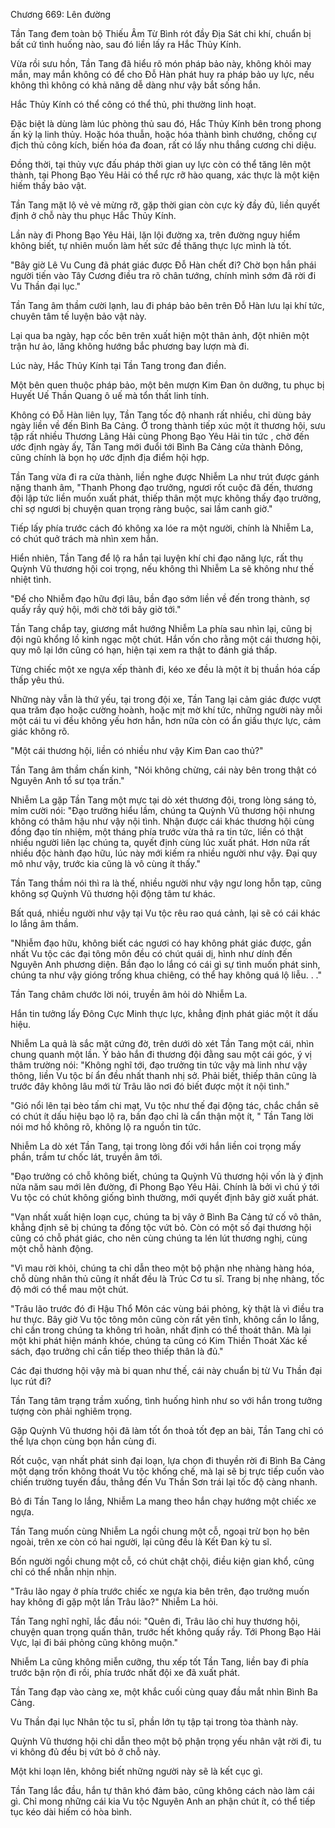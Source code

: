 




Chương 669: Lên đường


Tần Tang đem toàn bộ Thiếu Âm Từ Bình rót đầy Địa Sát chi khí, chuẩn bị bất cứ tình huống nào, sau đó liền lấy ra Hắc Thủy Kính.

Vừa rồi sưu hồn, Tần Tang đã hiểu rõ món pháp bảo này, không khỏi may mắn, may mắn không có để cho Đỗ Hàn phát huy ra pháp bảo uy lực, nếu không thì không có khả năng dễ dàng như vậy bắt sống hắn.

Hắc Thủy Kính có thể công có thể thủ, phi thường linh hoạt.

Đặc biệt là dùng làm lúc phòng thủ sau đó, Hắc Thủy Kính bên trong phong ấn kỳ lạ linh thủy. Hoặc hóa thuẫn, hoặc hóa thành bình chướng, chống cự địch thủ công kích, biến hóa đa đoan, rất có lấy nhu thắng cương chi diệu.

Đồng thời, tại thủy vực đấu pháp thời gian uy lực còn có thể tăng lên một thành, tại Phong Bạo Yêu Hải có thể rực rỡ hào quang, xác thực là một kiện hiếm thấy bảo vật.

Tần Tang mặt lộ vẻ vẻ mừng rỡ, gặp thời gian còn cực kỳ đầy đủ, liền quyết định ở chỗ này thu phục Hắc Thủy Kính.

Lần này đi Phong Bạo Yêu Hải, lặn lội đường xa, trên đường nguy hiểm không biết, tự nhiên muốn làm hết sức đề thăng thực lực mình là tốt.

"Bây giờ Lê Vu Cung đã phát giác được Đỗ Hàn chết đi? Chờ bọn hắn phái người tiến vào Tây Cương điều tra rõ chân tướng, chính mình sớm đã rời đi Vu Thần đại lục."

Tần Tang âm thầm cười lạnh, lau đi pháp bảo bên trên Đỗ Hàn lưu lại khí tức, chuyên tâm tế luyện bảo vật này.

Lại qua ba ngày, hạp cốc bên trên xuất hiện một thân ảnh, đột nhiên một trận hư ảo, lăng không hướng bắc phương bay lượn mà đi.

Lúc này, Hắc Thủy Kính tại Tần Tang trong đan điền.

Một bên quen thuộc pháp bảo, một bên mượn Kim Đan ôn dưỡng, tu phục bị Huyết Uế Thần Quang ô uế mà tổn thất linh tính.

Không có Đỗ Hàn liên lụy, Tần Tang tốc độ nhanh rất nhiều, chỉ dùng bảy ngày liền về đến Bình Ba Cảng. Ở trong thành tiếp xúc một ít thương hội, sưu tập rất nhiều Thương Lãng Hải cùng Phong Bạo Yêu Hải tin tức , chờ đến ước định ngày ấy, Tần Tang mới đuổi tới Bình Ba Cảng cửa thành Đông, cũng chính là bọn họ ước định địa điểm hội hợp.

Tần Tang vừa đi ra cửa thành, liền nghe được Nhiễm La như trút được gánh nặng thanh âm, "Thanh Phong đạo trưởng, ngươi rốt cuộc đã đến, thương đội lập tức liền muốn xuất phát, thiếp thân một mực không thấy đạo trưởng, chỉ sợ ngươi bị chuyện quan trọng ràng buộc, sai lầm canh giờ."

Tiếp lấy phía trước cách đó không xa lóe ra một người, chính là Nhiễm La, có chút quở trách mà nhìn xem hắn.

Hiển nhiên, Tần Tang để lộ ra hắn tại luyện khí chi đạo năng lực, rất thụ Quỳnh Vũ thương hội coi trọng, nếu không thì Nhiễm La sẽ không như thế nhiệt tình.

"Để cho Nhiễm đạo hữu đợi lâu, bần đạo sớm liền về đến trong thành, sợ quấy rầy quý hội, mới chờ tới bây giờ tới."

Tần Tang chắp tay, giương mắt hướng Nhiễm La phía sau nhìn lại, cũng bị đội ngũ khổng lồ kinh ngạc một chút. Hắn vốn cho rằng một cái thương hội, quy mô lại lớn cũng có hạn, hiện tại xem ra thật to đánh giá thấp.

Từng chiếc một xe ngựa xếp thành đi, kéo xe đều là một ít bị thuần hóa cấp thấp yêu thú.

Những này vẫn là thứ yếu, tại trong đội xe, Tần Tang lại cảm giác được vượt qua trăm đạo hoặc cường hoành, hoặc mịt mờ khí tức, những người này mỗi một cái tu vi đều không yếu hơn hắn, hơn nữa còn có ẩn giấu thực lực, cảm giác không rõ.

"Một cái thương hội, liền có nhiều như vậy Kim Đan cao thủ?"

Tần Tang âm thầm chấn kinh, "Nói không chừng, cái này bên trong thật có Nguyên Anh tổ sư tọa trấn."

Nhiễm La gặp Tần Tang một mực tại dò xét thương đội, trong lòng sáng tỏ, mỉm cười nói: "Đạo trưởng hiểu lầm, chúng ta Quỳnh Vũ thương hội nhưng không có thâm hậu như vậy nội tình. Nhận được cái khác thương hội cùng đồng đạo tín nhiệm, một tháng phía trước vừa thả ra tin tức, liền có thật nhiều người liên lạc chúng ta, quyết định cùng lúc xuất phát. Hơn nữa rất nhiều độc hành đạo hữu, lúc này mới kiếm ra nhiều người như vậy. Đại quy mô như vậy, trước kia cũng là vô cùng ít thấy."

Tần Tang thầm nói thì ra là thế, nhiều người như vậy ngư long hỗn tạp, cũng không sợ Quỳnh Vũ thương hội động tâm tư khác.

Bất quá, nhiều người như vậy tại Vu tộc rêu rao quá cảnh, lại sẽ có cái khác lo lắng âm thầm.

"Nhiễm đạo hữu, không biết các ngươi có hay không phát giác được, gần nhất Vu tộc các đại tông môn đều có chút quái dị, hình như dính đến Nguyên Anh phương diện. Bần đạo lo lắng có cái gì sự tình muốn phát sinh, chúng ta như vậy gióng trống khua chiêng, có thể hay không quá lộ liễu. . ."

Tần Tang châm chước lời nói, truyền âm hỏi dò Nhiễm La.

Hắn tin tưởng lấy Đông Cực Minh thực lực, khẳng định phát giác một ít dấu hiệu.

Nhiễm La quả là sắc mặt cứng đờ, trên dưới dò xét Tần Tang một cái, nhìn chung quanh một lần. Ý bảo hắn đi thương đội đằng sau một cái góc, ý vị thâm trường nói: "Không nghĩ tới, đạo trưởng tin tức vậy mà linh như vậy thông, liền Vu tộc bí ẩn đều nhất thanh nhị sở. Phải biết, thiếp thân cũng là trước đây không lâu mới từ Trâu lão nơi đó biết được một ít nội tình."

"Gió nổi lên tại bèo tấm chi mạt, Vu tộc như thế đại động tác, chắc chắn sẽ có chút ít dấu hiệu bạo lộ ra, bần đạo chỉ là cẩn thận một ít, " Tần Tang lời nói mơ hồ không rõ, không lộ ra nguồn tin tức.

Nhiễm La dò xét Tần Tang, tại trong lòng đối với hắn liền coi trọng mấy phần, trầm tư chốc lát, truyền âm tới.

"Đạo trưởng có chỗ không biết, chúng ta Quỳnh Vũ thương hội vốn là ý định nửa năm sau mới lên đường, đi Phong Bạo Yêu Hải. Chính là bởi vì chú ý tới Vu tộc có chút không giống bình thường, mới quyết định bây giờ xuất phát.

"Vạn nhất xuất hiện loạn cục, chúng ta bị vây ở Bình Ba Cảng tứ cố vô thân, khẳng định sẽ bị chúng ta đồng tộc vứt bỏ. Còn có một số đại thương hội cũng có chỗ phát giác, cho nên cùng chúng ta lén lút thương nghị, cùng một chỗ hành động.

"Vì mau rời khỏi, chúng ta chỉ dẫn theo một bộ phận nhẹ nhàng hàng hóa, chỗ dùng nhân thủ cũng ít nhất đều là Trúc Cơ tu sĩ. Trang bị nhẹ nhàng, tốc độ mới có thể mau một chút.

"Trâu lão trước đó đi Hậu Thổ Môn các vùng bái phỏng, kỳ thật là vì điều tra hư thực. Bây giờ Vu tộc tông môn cũng còn rất yên tĩnh, không cần lo lắng, chỉ cần trong chúng ta không trì hoãn, nhất định có thể thoát thân. Mà lại một khi phát hiện mánh khóe, chúng ta cũng có Kim Thiền Thoát Xác kế sách, đạo trưởng chỉ cần tiếp theo thiếp thân là đủ."

Các đại thương hội vậy mà bi quan như thế, cái này chuẩn bị từ Vu Thần đại lục rút đi?

Tần Tang tâm trạng trầm xuống, tình huống hình như so với hắn trong tưởng tượng còn phải nghiêm trọng.

Gặp Quỳnh Vũ thương hội đã làm tốt ổn thoả tốt đẹp an bài, Tần Tang chỉ có thể lựa chọn cùng bọn hắn cùng đi.

Rốt cuộc, vạn nhất phát sinh đại loạn, lựa chọn đi thuyền rời đi Bình Ba Cảng một dạng trốn không thoát Vu tộc khống chế, mà lại sẽ bị trực tiếp cuốn vào chiến trường tuyến đầu, thẳng đến Vu Thần Sơn trái lại tốc độ càng nhanh.

Bỏ đi Tần Tang lo lắng, Nhiễm La mang theo hắn chạy hướng một chiếc xe ngựa.

Tần Tang muốn cùng Nhiễm La ngồi chung một cỗ, ngoại trừ bọn họ bên ngoài, trên xe còn có hai người, lại cũng đều là Kết Đan kỳ tu sĩ.

Bốn người ngồi chung một cỗ, có chút chật chội, điều kiện gian khổ, cũng chỉ có thể nhẫn nhịn nhịn.

"Trâu lão ngay ở phía trước chiếc xe ngựa kia bên trên, đạo trưởng muốn hay không đi gặp một lần Trâu lão?" Nhiễm La hỏi.

Tần Tang nghĩ nghĩ, lắc đầu nói: "Quên đi, Trâu lão chỉ huy thương hội, chuyện quan trọng quấn thân, trước hết không quấy rầy. Tới Phong Bạo Hải Vực, lại đi bái phỏng cũng không muộn."

Nhiễm La cũng không miễn cưỡng, thu xếp tốt Tần Tang, liền bay đi phía trước bận rộn đi rồi, phía trước nhất đội xe đã xuất phát.

Tần Tang đạp vào càng xe, một khắc cuối cùng quay đầu mắt nhìn Bình Ba Cảng.

Vu Thần đại lục Nhân tộc tu sĩ, phần lớn tụ tập tại trong tòa thành này.

Quỳnh Vũ thương hội chỉ dẫn theo một bộ phận trọng yếu nhân vật rời đi, tu vi không đủ đều bị vứt bỏ ở chỗ này.

Một khi loạn lên, không biết những người này sẽ là kết cục gì.

Tần Tang lắc đầu, hắn tự thân khó đảm bảo, cũng không cách nào làm cái gì. Chỉ mong những cái kia Vu tộc Nguyên Anh an phận chút ít, có thể tiếp tục kéo dài hiếm có hòa bình.




